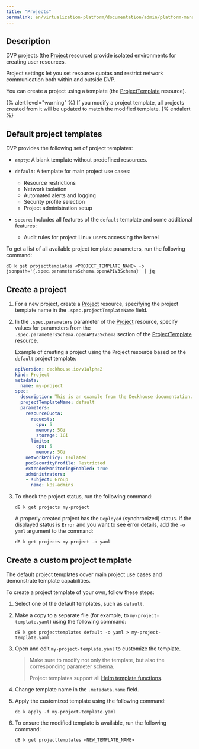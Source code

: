 ```yaml
---
title: "Projects"
permalink: en/virtualization-platform/documentation/admin/platform-management/access-control/projects.html
---
```


## Description

DVP projects (the [Project](../../../../reference/cr/project.html) resource) provide isolated environments for creating user resources.

Project settings let you set resource quotas and restrict network communication both within and outside DVP.

You can create a project using a template (the [ProjectTemplate](../../../../reference/cr/projecttemplate.html) resource).

{% alert level="warning" %}
If you modify a project template, all projects created from it will be updated to match the modified template.
{% endalert %}

## Default project templates

DVP provides the following set of project templates:

- `empty`: A blank template without predefined resources.

- `default`: A template for main project use cases:
  - Resource restrictions
  - Network isolation
  - Automated alerts and logging
  - Security profile selection
  - Project administration setup

- `secure`: Includes all features of the `default` template and some additional features:
  - Audit rules for project Linux users accessing the kernel

To get a list of all available project template parameters, run the following command:

```shell
d8 k get projecttemplates <PROJECT_TEMPLATE_NAME> -o jsonpath='{.spec.parametersSchema.openAPIV3Schema}' | jq
```

## Create a project

1. For a new project, create a [Project](../../../../reference/cr/project.html) resource, specifying the project template name in the `.spec.projectTemplateName` field.
1. In the `.spec.parameters` parameter of the [Project](../../../../reference/cr/project.html) resource, specify values for parameters from the `.spec.parametersSchema.openAPIV3Schema` section of the [ProjectTemplate](../../../../reference/cr/projecttemplate.html) resource.

    Example of creating a project using the Project resource based on the `default` project template:

    ```yaml
    apiVersion: deckhouse.io/v1alpha2
    kind: Project
    metadata:
      name: my-project
    spec:
      description: This is an example from the Deckhouse documentation.
      projectTemplateName: default
      parameters:
        resourceQuota:
          requests:
            cpu: 5
            memory: 5Gi
            storage: 1Gi
          limits:
            cpu: 5
            memory: 5Gi
        networkPolicy: Isolated
        podSecurityProfile: Restricted
        extendedMonitoringEnabled: true
        administrators:
        - subject: Group
          name: k8s-admins
    ```

1. To check the project status, run the following command:

    ```shell
    d8 k get projects my-project
    ```

    A properly created project has the `Deployed` (synchronized) status.
    If the displayed status is `Error` and you want to see error details,
    add the `-o yaml` argument to the command:

    ```shell
    d8 k get projects my-project -o yaml
    ```

## Create a custom project template

The default project templates cover main project use cases and demonstrate template capabilities.

To create a project template of your own, follow these steps:

1. Select one of the default templates, such as `default`.
1. Make a copy to a separate file (for example, to `my-project-template.yaml`) using the following command:

    ```shell
    d8 k get projecttemplates default -o yaml > my-project-template.yaml
    ```

1. Open and edit `my-project-template.yaml` to customize the template.

    > Make sure to modify not only the template, but also the corresponding parameter schema.
    >
    > Project templates support all [Helm template functions](https://helm.sh/docs/chart_template_guide/function_list/).

1. Change template name in the `.metadata.name` field.
1. Apply the customized template using the following command:

    ```shell
    d8 k apply -f my-project-template.yaml
    ```

1. To ensure the modified template is available, run the following command:

    ```shell
    d8 k get projecttemplates <NEW_TEMPLATE_NAME>
    ```
